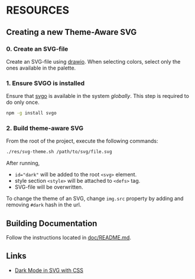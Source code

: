 # RESOURCES

## Creating a new Theme-Aware SVG

### 0. Create an SVG-file

Create an SVG-file using [drawio](https://github.com/jgraph/drawio). When selecting colors, select only the ones available in the palette.

### 1. Ensure SVGO is installed

Ensure that [svgo](https://github.com/svg/svgo) is available in the system *globally*.
This step is required to do only once.

```bash
npm -g install svgo
```

### 2. Build theme-aware SVG

From the root of the project, execute the following commands:

```bash
./res/svg-theme.sh /path/to/svg/file.svg
```

After running,
- `id="dark"` will be added to the root `<svg>` element.
- style section `<style>` will be attached to `<defs>` tag.
- SVG-file will be overwritten.

To change the theme of an SVG, change `img.src` property by adding and removing `#dark` hash in the url.

## Building Documentation

Follow the instructions located in [doc/README.md](../doc/README.md).

## Links

- [Dark Mode in SVG with CSS](http://jgraph.github.io/drawio-github/DARK-MODE.html)
